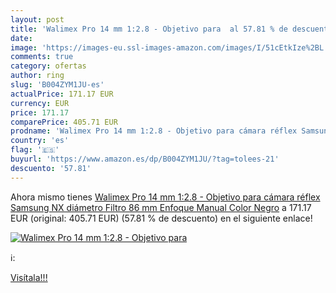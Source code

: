 ```yaml
---
layout: post
title: 'Walimex Pro 14 mm 1:2.8 - Objetivo para  al 57.81 % de descuento'
date: 
image: 'https://images-eu.ssl-images-amazon.com/images/I/51cEtkIze%2BL._SL200_.jpg'
comments: true
category: ofertas
author: ring
slug: 'B004ZYM1JU-es'
actualPrice: 171.17 EUR
currency: EUR
price: 171.17
comparePrice: 405.71 EUR
prodname: 'Walimex Pro 14 mm 1:2.8 - Objetivo para cámara réflex Samsung NX  diámetro Filtro 86 mm  Enfoque Manual   Color Negro'
country: 'es'
flag: '🇪🇸'
buyurl: 'https://www.amazon.es/dp/B004ZYM1JU/?tag=tolees-21'
descuento: '57.81'
---
```


Ahora mismo tienes [Walimex Pro 14 mm 1:2.8 - Objetivo para cámara réflex Samsung NX  diámetro Filtro 86 mm  Enfoque Manual   Color Negro](https://www.amazon.es/dp/B004ZYM1JU/?tag=tolees-21) a 171.17 EUR (original: 405.71 EUR) (57.81 %  de descuento) en el siguiente enlace!

[![Walimex Pro 14 mm 1:2.8 - Objetivo para ](https://images-eu.ssl-images-amazon.com/images/I/51cEtkIze%2BL._SL200_.jpg)](https://www.amazon.es/dp/B004ZYM1JU/?tag=tolees-21)

ℹ️:


[Visítala!!!](https://www.amazon.es/dp/B004ZYM1JU/?tag=tolees-21)
